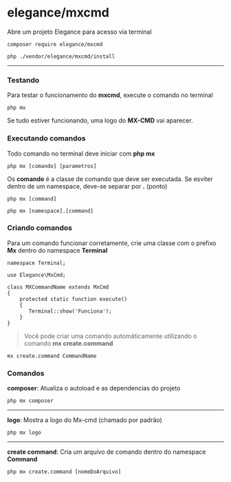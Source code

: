 # elegance/mxcmd

Abre um projeto Elegance para acesso via terminal

    composer require elegance/mxcmd
    
    php ./vendor/elegance/mxcmd/install
    
---

### Testando

Para testar o funcionamento do **mxcmd**, execute o comando no terminal

    php mx

Se tudo estiver funcionando, uma logo do **MX-CMD** vai aparecer. 

### Executando comandos

Todo comando no terminal deve iniciar com **php mx**

    php mx [comando] [parametros]

Os **comando** é a classe de comando que deve ser executada. 
Se esviter dentro de um namespace, deve-se separar por **.** (ponto)

    php mx [command]

    php mx [namespace].[command]

### Criando comandos

Para um comando funcionar corretamente, crie uma classe com o prefixo **Mx** dentro do namespace **Terminal**

    namespace Terminal;

    use Elegance\MxCmd;

    class MXCommandName extends MxCmd
    {
        protected static function execute()
        {
           Terminal::show('Funciona');
        }
    }

> Você pode criar uma comando automáticamente utilizando o comando **mx create.command**

    mx create.command CommandName

### Comandos

**composer**: Atualiza o autoload e as dependencias do projeto

    php mx composer

---

**logo**: Mostra a logo do Mx-cmd (chamado por padrão)

    php mx logo

---

**create command**: Cria um arquivo de comando dentro do namespace **Command**

    php mx create.command [nomeDoArquivo]
